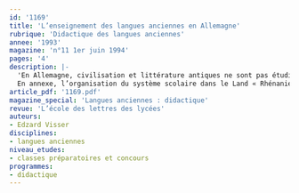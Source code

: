 ```yaml
---
id: '1169'
title: 'L’enseignement des langues anciennes en Allemagne'
rubrique: 'Didactique des langues anciennes'
annee: '1993'
magazine: 'n°11 1er juin 1994'
pages: '4'
description: |-
  'En Allemagne, civilisation et littérature antiques ne sont pas étudiées systématiquement en dehors des textes traduits…
  En annexe, l’organisation du système scolaire dans le Land « Rhénanie-Palatinat ».'
article_pdf: '1169.pdf'
magazine_special: 'Langues anciennes : didactique'
revue: 'L’école des lettres des lycées'
auteurs:
- Edzard Visser
disciplines:
- langues anciennes
niveau_etudes:
- classes préparatoires et concours
programmes:
- didactique
---
```

